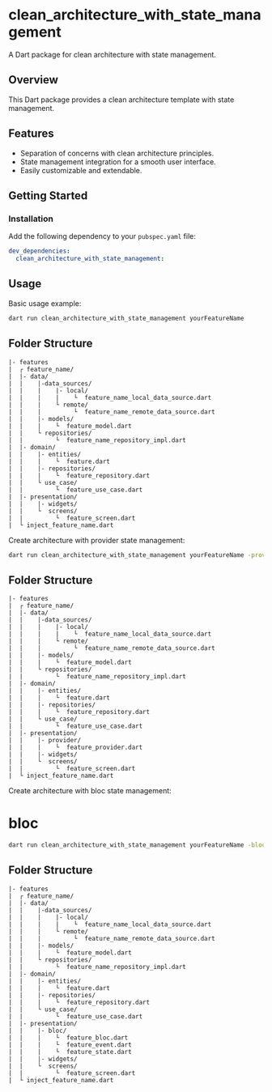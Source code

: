 # clean_architecture_with_state_management

A Dart package for clean architecture with state management.

## Overview

This Dart package provides a clean architecture template with state management.

## Features

- Separation of concerns with clean architecture principles.
- State management integration for a smooth user interface.
- Easily customizable and extendable.

## Getting Started

### Installation

Add the following dependency to your `pubspec.yaml` file:

```yaml
dev_dependencies:
  clean_architecture_with_state_management:
```

## Usage

Basic usage example: 
```bash
dart run clean_architecture_with_state_management yourFeatureName
```

## Folder Structure
```
|- features
|  ┌ feature_name/
|  |- data/
|  |    |-data_sources/
|  |    |    |- local/
|  |    |    |    └  feature_name_local_data_source.dart
|  |    |    └ remote/
|  |    |         └  feature_name_remote_data_source.dart
|  |    |- models/
|  |    |    └  feature_model.dart
|  |    └ repositories/
|  |         └  feature_name_repository_impl.dart
|  |- domain/
|  |    |- entities/
|  |    |    └  feature.dart
|  |    |- repositories/
|  |    |    └  feature_repository.dart
|  |    └ use_case/
|  |         └  feature_use_case.dart
|  |- presentation/
|  |    |- widgets/
|  |    └  screens/
|  |         └  feature_screen.dart
|  └ inject_feature_name.dart
```

Create architecture with provider state management:
```bash
dart run clean_architecture_with_state_management yourFeatureName -provider
```

## Folder Structure
```
|- features
|  ┌ feature_name/
|  |- data/
|  |    |-data_sources/
|  |    |    |- local/
|  |    |    |    └  feature_name_local_data_source.dart
|  |    |    └ remote/
|  |    |         └  feature_name_remote_data_source.dart
|  |    |- models/
|  |    |    └  feature_model.dart
|  |    └ repositories/
|  |         └  feature_name_repository_impl.dart
|  |- domain/
|  |    |- entities/
|  |    |    └  feature.dart
|  |    |- repositories/
|  |    |    └  feature_repository.dart
|  |    └ use_case/
|  |         └  feature_use_case.dart
|  |- presentation/
|  |    |- provider/
|  |    |    └  feature_provider.dart
|  |    |- widgets/
|  |    └  screens/
|  |         └  feature_screen.dart
|  └ inject_feature_name.dart
```


Create architecture with bloc state management:

# bloc

```bash
dart run clean_architecture_with_state_management yourFeatureName -bloc
```

## Folder Structure
```
|- features
|  ┌ feature_name/
|  |- data/
|  |    |-data_sources/
|  |    |    |- local/
|  |    |    |    └  feature_name_local_data_source.dart
|  |    |    └ remote/
|  |    |         └  feature_name_remote_data_source.dart
|  |    |- models/
|  |    |    └  feature_model.dart
|  |    └ repositories/
|  |         └  feature_name_repository_impl.dart
|  |- domain/
|  |    |- entities/
|  |    |    └  feature.dart
|  |    |- repositories/
|  |    |    └  feature_repository.dart
|  |    └ use_case/
|  |         └  feature_use_case.dart
|  |- presentation/
|  |    |- bloc/
|  |    |    └  feature_bloc.dart
|  |    |    └  feature_event.dart
|  |    |    └  feature_state.dart
|  |    |- widgets/
|  |    └  screens/
|  |         └  feature_screen.dart
|  └ inject_feature_name.dart
```

